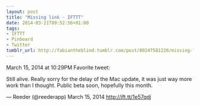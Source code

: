 ```yaml
---
layout: post
title: "Missing link - IFTTT"
date: 2014-03-21T09:52:56+01:00
tags:
- IFTTT
- Pinboard
- Twitter
tumblr_url: http://fabiantheblind.tumblr.com/post/80247581220/missing-link-ifttt
---
```

March 15, 2014 at 10:29PM
Favorite tweet:

Still alive. Really sorry for the delay of the Mac update, it was just way more work than I thought. Public beta soon, hopefully this month.

— Reeder (@reederapp) March 15, 2014
http://ift.tt/1e57qdj
